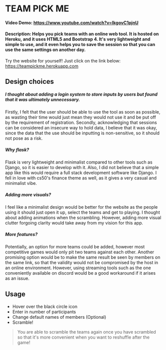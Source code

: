 

# TEAM PICK ME
#### Video Demo:  https://www.youtube.com/watch?v=IkgovC1pjnU
#### Description: Helps you pick teams with an online web tool. It is hosted on Heroku, and it uses HTML5 and Bootstrap 4. It's very lightweight and simple to use, and it even helps you to save the session so that you can use the same settings on another day.
Try the website for yourself! Just click on the link below:
https://teampickme.herokuapp.com
## Design choices
##### I thought about adding a login system to store inputs by users but found that it was ultimately unnecessary.
Firstly, I felt that the user should be able to use the tool as soon as possible, as wasting their time would just mean they would not use it and be put off by the requirement of registration.
Secondly, acknowledging that sessions can be considered an insecure way to hold data, I believe that it was okay, since the data that the use should be inputting is non-sensitive, so it should not pose as a risk.

##### Why flask?
 Flask is very lightweight and minimalist compared to other tools such as Django, so it is easier to develop with it. Also, I did not believe that a simple app like this would require a full stack development software like Django. I fell in love with cs50's finance theme as well, as it gives a very casual and minimalist vibe.
 
##### Adding more visuals?
I feel like a minimalist design would be better for the website as the people using it should just open it up, select the teams and get to playing. I thought about adding animations when the scrambling. However, adding more visual clutter forgoing clarity would take away from my vision for this app.

##### More features?
Potentially, an option for more teams could be added, however most competitive games would only pit two teams against each other. Another promising option would be to make the same result be seen by members on the same link, so that the validity would not be compromised by the host in an online environment. However, using streaming tools such as the one conveniently available on discord would be a good workaround if it arises as an issue.

## Usage

####

 - Hover over the black circle icon
 - Enter in number of participants
 - Change default names of members (Optional)
 - Scramble!

> You are able to scramble the teams again once you have scrambled so that it's more convenient when you want to reshuffle after the game!
